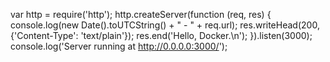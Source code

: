 var http = require('http');
http.createServer(function (req, res) {  
  console.log(new Date().toUTCString() + " - " + req.url);
  res.writeHead(200, {'Content-Type': 'text/plain'});
  res.end('Hello, Docker.\n');
}).listen(3000);
console.log('Server running at http://0.0.0.0:3000/');
